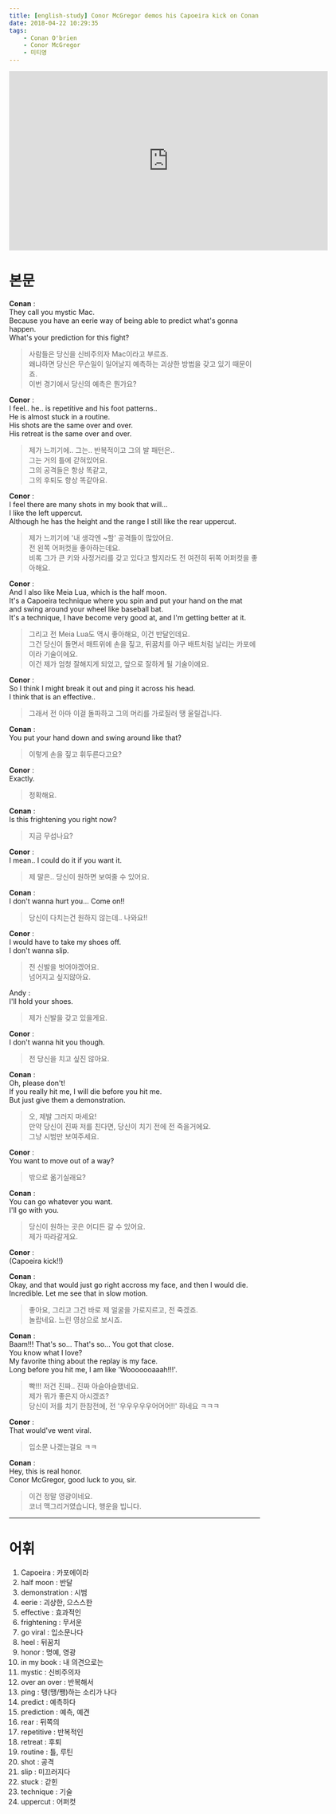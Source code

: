 ```yaml
---
title: [english-study] Conor McGregor demos his Capoeira kick on Conan
date: 2018-04-22 10:29:35
tags:
    - Conan O'brien
    - Conor McGregor
    - 미티영
---
```


<iframe width="640" height="360" src="https://www.youtube.com/embed/O6hAm0LC7dA" frameborder="0" allow="autoplay; encrypted-media" allowfullscreen></iframe>

# 본문
**Conan** :  
They call you mystic Mac.  
Because you have an eerie way of being able to predict what's gonna happen.  
What's your prediction for this fight?  
> 사람들은 당신을 신비주의자 Mac이라고 부르죠.  
왜냐하면 당신은 무슨일이 일어날지 예측하는 괴상한 방법을 갖고 있기 때문이죠.  
이번 경기에서 당신의 예측은 뭔가요?  

**Conor** :  
I feel.. he.. is repetitive and his foot patterns..  
He is almost stuck in a routine.  
His shots are the same over and over.  
His retreat is the same over and over.  
> 제가 느끼기에.. 그는.. 반복적이고 그의 발 패턴은..  
그는 거의 틀에 갇혀있어요.  
그의 공격들은 항상 똑같고,  
그의 후퇴도 항상 똑같아요.  

**Conor** :  
I feel there are many shots in my book that will...  
I like the left uppercut.  
Although he has the height and the range I still like the rear uppercut.  
> 제가 느끼기에 '내 생각엔 ~할' 공격들이 많았어요.  
전 왼쪽 어퍼컷을 좋아하는데요.  
비록 그가 큰 키와 사정거리를 갖고 있다고 할지라도 전 여전히 뒤쪽 어퍼컷을 좋아해요.  

**Conor** :  
And I also like Meia Lua, which is the half moon.  
It's a Capoeira technique where you spin and put your hand on the mat  
and swing around your wheel like baseball bat.  
It's a technique, I have become very good at, and I'm getting better at it.  
> 그리고 전 Meia Lua도 역시 좋아해요, 이건 반달인데요.  
그건 당신이 돌면서 매트위에 손을 짚고, 뒤꿈치를 야구 배트처럼 날리는 카포에이라 기술이에요.  
이건 제가 엄청 잘해지게 되었고, 앞으로 잘하게 될 기술이에요.  

**Conor** :  
So I think I might break it out and ping it across his head.  
I think that is an effective..  
> 그래서 전 아마 이걸 돌파하고 그의 머리를 가로질러 땡 울릴겁니다.  

**Conan** :  
You put your hand down and swing around like that?  
> 이렇게 손을 짚고 휘두른다고요?  

**Conor** :  
Exactly.  
> 정확해요.  

**Conan** :  
Is this frightening you right now?  
> 지금 무섭나요?  

**Conor** :  
I mean.. I could do it if you want it.  
> 제 말은.. 당신이 원하면 보여줄 수 있어요.  

**Conan** :  
I don't wanna hurt you... Come on!!  
> 당신이 다치는건 원하지 않는데.. 나와요!!  

**Conor** :  
I would have to take my shoes off.  
I don't wanna slip.  
> 전 신발을 벗어야겠어요.  
넘어지고 싶지않아요.  

Andy :  
I'll hold your shoes.  
> 제가 신발을 갖고 있을게요.  

**Conor** :  
I don't wanna hit you though.  
> 전 당신을 치고 싶진 않아요.  

**Conan** :  
Oh, please don't!  
If you really hit me, I will die before you hit me.  
But just give them a demonstration.  
> 오, 제발 그러지 마세요!  
만약 당신이 진짜 저를 친다면, 당신이 치기 전에 전 죽을거에요.  
그냥 시범만 보여주세요.  

**Conor** :  
You want to move out of a way?  
> 밖으로 옮기실래요?  

**Conan** :  
You can go whatever you want.  
I'll go with you.  
> 당신이 원하는 곳은 어디든 갈 수 있어요.  
제가 따라갈게요.  

**Conor** :  
(Capoeira kick!!)  

**Conan** :  
Okay, and that would just go right accross my face, and then I would die.  
Incredible. Let me see that in slow motion.  
> 좋아요, 그리고 그건 바로 제 얼굴을 가로지르고, 전 죽겠죠.  
놀랍네요. 느린 영상으로 보시죠.  

**Conan** :  
Baam!!! That's so... That's so... You got that close.  
You know what I love?  
My favorite thing about the replay is my face.  
Long before you hit me, I am like 'Wooooooaaah!!!'.  
> 빡!!! 저건 진짜.. 진짜 아슬아슬했네요.  
제가 뭐가 좋은지 아시겠죠?  
당신이 저를 치기 한참전에, 전 '우우우우우어어어!!' 하네요 ㅋㅋㅋ  

**Conor** :  
That would've went viral.  
> 입소문 나겠는걸요 ㅋㅋ  

**Conan** :  
Hey, this is real honor.  
Conor McGregor, good luck to you, sir.  
> 이건 정말 영광이네요.  
코너 맥그리거였습니다, 행운을 빕니다.  

--- 

# 어휘
1. Capoeira : 카포에이라
1. half moon : 반달
1. demonstration : 시범
1. eerie : 괴상한, 으스스한
1. effective : 효과적인
1. frightening : 무서운
1. go viral : 입소문나다
1. heel : 뒤꿈치
1. honor : 명예, 영광
1. in my book : 내 의견으로는
1. mystic : 신비주의자
1. over an over : 반복해서
1. ping : 탱(땡/쨍)하는 소리가 나다
1. predict : 예측하다
1. prediction : 예측, 예견
1. rear : 뒤쪽의
1. repetitive : 반복적인
1. retreat : 후퇴
1. routine : 틀, 루틴
1. shot : 공격
1. slip : 미끄러지다
1. stuck : 갇힌
1. technique : 기술
1. uppercut : 어퍼컷

<!-- more -->